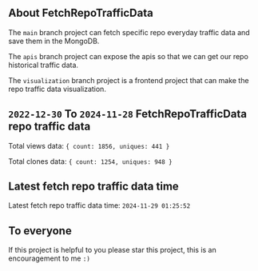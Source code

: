 ## About FetchRepoTrafficData

The `main` branch project can fetch specific repo everyday traffic data and save them in the MongoDB.

The `apis` branch project can expose the apis so that we can get our repo historical traffic data.

The `visualization` branch project is a frontend project that can make the repo traffic data visualization.

## `2022-12-30` To `2024-11-28` FetchRepoTrafficData repo traffic data

Total views data: `{ count: 1856, uniques: 441 }`

Total clones data: `{ count: 1254, uniques: 948 }`

## Latest fetch repo traffic data time

Latest fetch repo traffic data time: `2024-11-29 01:25:52`

## To everyone

If this project is helpful to you please star this project, this is an encouragement to me `:)`



